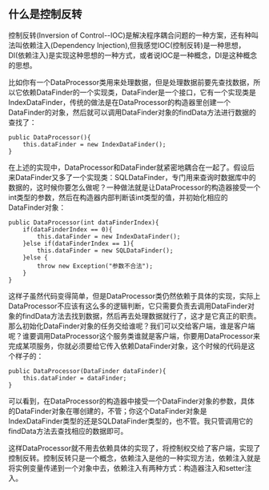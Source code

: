 ## 什么是控制反转 ##

控制反转(Inversion of Control--IOC)是解决程序耦合问题的一种方案，还有种叫法叫依赖注入(Dependency Injection),但我感觉IOC(控制反转)是一种思想，DI(依赖注入)是实现这种思想的一种方式，或者说IOC是一种概念，DI是这种概念的思想。

比如你有一个DataProcessor类用来处理数据，但是处理数据前要先查找数据，所以它依赖DataFinder的一个实现类，DataFinder是一个接口，它有一个实现类是IndexDataFinder，传统的做法是在DataProcessor的构造器里创建一个DataFinder的对象，然后就可以调用DataFinder对象的findData方法进行数据的查找了：

    

	public DataProcessor(){
		this.dataFinder = new IndexDataFinder();
	}


在上述的实现中，DataProcessor和DataFinder就紧密地耦合在一起了。假设后来DataFinder又多了一个实现类：SQLDataFinder，专门用来查询时数据库中的数据的，这时候你要怎么做呢？一种做法就是让DataProcessor的构造器接受一个int类型的参数，然后在构造器内部判断该int类型的值，并初始化相应的DataFinder对象：


    public DataProcessor(int dataFinderIndex){
		if(dataFinderIndex == 0){
			this.dataFinder = new IndexDataFinder();	
		}else if(dataFinderIndex == 1){
			this.dataFinder = new SQLDataFinder();
		}else {
			throw new Exception("参数不合法");
		}
	}

这样子虽然代码变得简单，但是DataProcessor类仍然依赖于具体的实现，实际上DataProcessor不应该有这么多的逻辑判断，它只需要负责去调用DataFinder对象的findData方法去找到数据，然后再去处理数据就行了，这才是它真正的职责。那么初始化DataFinder对象的任务交给谁呢？我们可以交给客户端，谁是客户端呢？谁要调用DataProcessor这个服务类谁就是客户端，你要用DataProcessor来完成某项服务，你就必须要给它传入依赖DataFinder对象，这个时候的代码是这个样子的：

    public DataProcessor(DataFinder dataFinder){
		this.dataFinder = dataFinder;
	}


可以看到，在DataProcessor的构造器中接受一个DataFinder对象的参数，具体的DataFinder对象在哪创建的，不管；你这个DataFinder对象是IndexDataFinder类型的还是SQLDataFinder类型的，也不管。我只管调用它的findData方法去查找相应的数据即可。

这样DataProcessor就不用去依赖具体的实现了，将控制权交给了客户端，实现了控制反转。控制反转只是一个概念，依赖注入是他的一种实现方法，依赖注入就是将实例变量传递到一个对象中去，依赖注入有两种方式：构造器注入和setter注入。
